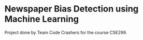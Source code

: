 # Newspaper Bias Detection using Machine Learning

Project done by Team Code Crashers for the course CSE299.
